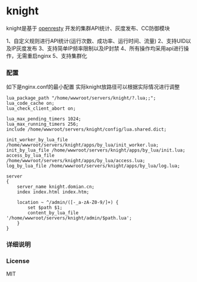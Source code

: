 # knight
knight是基于 [openresty](https://openresty.org) 开发的集群API统计、灰度发布、CC防御模块

1、自定义规则进行API统计(运行次数、成功率、运行时间、流量)
2、支持UID以及IP灰度发布
3、支持简单IP频率限制以及IP封禁
4、所有操作均采用api进行操作，无需重启nginx
5、支持集群化

### 配置
如下是nginx.conf的最小配置 实际knight放路径可以根据实际情况进行调整

    lua_package_path "/home/wwwroot/servers/knight/?.lua;;";
    lua_code_cache on;
    lua_check_client_abort on;
    
    lua_max_pending_timers 1024;
    lua_max_running_timers 256;
    include /home/wwwroot/servers/knight/config/lua.shared.dict;
    
    init_worker_by_lua_file /home/wwwroot/servers/knight/apps/by_lua/init_worker.lua;
    init_by_lua_file /home/wwwroot/servers/knight/apps/by_lua/init.lua;
    access_by_lua_file /home/wwwroot/servers/knight/apps/by_lua/access.lua; 
    log_by_lua_file /home/wwwroot/servers/knight/apps/by_lua/log.lua;
        
    server
    {
        server_name knight.domian.cn;
        index index.html index.htm;
        
        location ~ ^/admin/([-_a-zA-Z0-9/]+) {
            set $path $1;
            content_by_lua_file '/home/wwwroot/servers/knight/admin/$path.lua'; 
        }
    }

### 详细说明
    

### License

MIT    